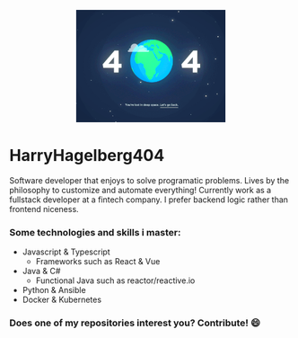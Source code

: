 <p align="center">
  <img alt="404 gif of the planet" src="./404.gif" height="200px"/>
</p>

# HarryHagelberg404

Software developer that enjoys to solve programatic problems. Lives by the philosophy to customize and automate everything! Currently work as a fullstack developer at a fintech company. I prefer backend logic rather than frontend niceness.

### Some technologies and skills i master:
- Javascript & Typescript
    * Frameworks such as React & Vue
- Java & C#
    * Functional Java such as reactor/reactive.io
- Python & Ansible
- Docker & Kubernetes

### Does one of my repositories interest you? Contribute! 😄